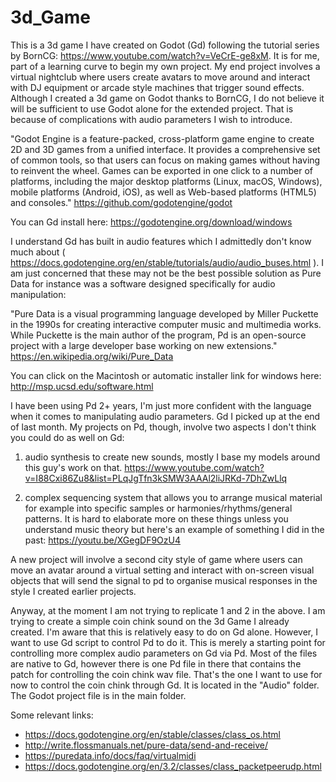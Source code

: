 # 3d_Game

This is a 3d game I have created on Godot (Gd) following the tutorial series by BornCG: https://www.youtube.com/watch?v=VeCrE-ge8xM. It is for me, part of a learning curve to begin my own project. My end project involves a virtual nightclub where users create avatars to move around and interact with DJ equipment or arcade style machines that trigger sound effects. Although I created a 3d game on Godot thanks to BornCG, I do not believe it will be sufficient to use Godot alone for the extended project. That is because of complications with audio parameters I wish to introduce.

"Godot Engine is a feature-packed, cross-platform game engine to create 2D and 3D games from a unified interface. It provides a comprehensive set of common tools, so that users can focus on making games without having to reinvent the wheel. Games can be exported in one click to a number of platforms, including the major desktop platforms (Linux, macOS, Windows), mobile platforms (Android, iOS), as well as Web-based platforms (HTML5) and consoles."
https://github.com/godotengine/godot

You can Gd install here: https://godotengine.org/download/windows

I understand Gd has built in audio features which I admittedly don't know much about ( https://docs.godotengine.org/en/stable/tutorials/audio/audio_buses.html ). I am just concerned that these may not be the best possible solution as Pure Data for instance was a software designed specifically for audio manipulation: 

"Pure Data is a visual programming language developed by Miller Puckette in the 1990s for creating interactive computer music and multimedia works. While Puckette is the main author of the program, Pd is an open-source project with a large developer base working on new extensions."
https://en.wikipedia.org/wiki/Pure_Data

You can click on the Macintosh or automatic installer link for windows here: http://msp.ucsd.edu/software.html

I have been using Pd 2+ years, I'm just more confident with the language when it comes to manipulating audio parameters. Gd I picked up at the end of last month. My projects on Pd, though, involve two aspects I don't think you could do as well on Gd: 

1. audio synthesis to create new sounds, mostly I base my models around this guy's work on that.
https://www.youtube.com/watch?v=I88Cxi86Zu8&list=PLqJgTfn3kSMW3AAAl2liJRKd-7DhZwLlq

2. complex sequencing system that allows you to arrange musical material for example into specific samples or harmonies/rhythms/general patterns. It is hard to elaborate more on these things unless you understand music theory but here's an example of something I did in the past:
https://youtu.be/XGegDF9OzU4

A new project will involve a second city style of game where users can move an avatar around a virtual setting and interact with on-screen visual objects that will send the signal to pd to organise musical responses in the style I created earlier projects.

Anyway, at the moment I am not trying to replicate 1 and 2 in the above. I am trying to create a simple coin chink sound on the 3d Game I already created. I'm aware that this is relatively easy to do on Gd alone. However, I want to use Gd script to control Pd to do it. This is merely a starting point for controlling more complex audio parameters on Gd via Pd. Most of the files are native to Gd, however there is one Pd file in there that contains the patch for controlling the coin chink wav file. That's the one I want to use for now to control the coin chink through Gd. It is located in the "Audio" folder. The Godot project file is in the main folder.

Some relevant links:
- https://docs.godotengine.org/en/stable/classes/class_os.html
- http://write.flossmanuals.net/pure-data/send-and-receive/
- https://puredata.info/docs/faq/virtualmidi
- https://docs.godotengine.org/en/3.2/classes/class_packetpeerudp.html
